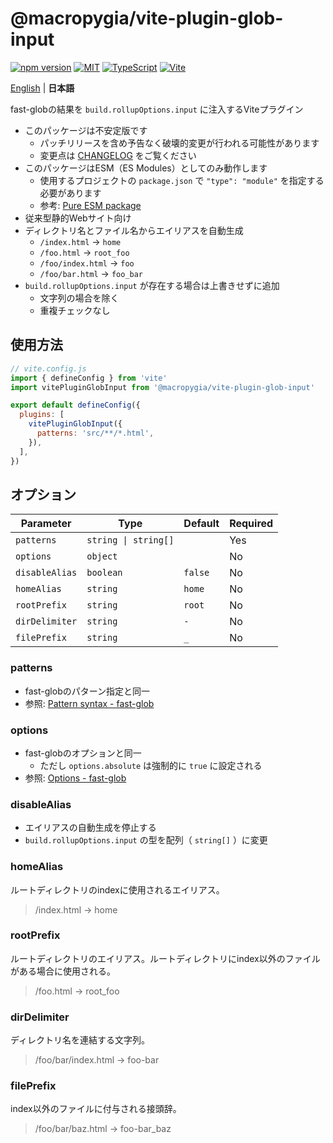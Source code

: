 # @macropygia/vite-plugin-glob-input

[![npm version](https://img.shields.io/npm/v/@macropygia/vite-plugin-glob-input.svg?style=flat-square)](https://www.npmjs.com/package/@macropygia/vite-plugin-glob-input)
[![MIT](https://img.shields.io/npm/l/@macropygia/vite-plugin-glob-input?style=flat-square)](./LICENSE)
[![TypeScript](https://img.shields.io/badge/TypeScript-3178c6?style=flat-square&logo=typescript&logoColor=white)](https://www.typescriptlang.org/)
[![Vite](https://img.shields.io/badge/Vite-646cff?style=flat-square&logo=Vite&logoColor=white)](https://vitejs.dev/)

[English](README.md) | **日本語**

fast-globの結果を `build.rollupOptions.input` に注入するViteプラグイン

- このパッケージは不安定版です
    - パッチリリースを含め予告なく破壊的変更が行われる可能性があります
    - 変更点は [CHANGELOG](CHANGELOG.md) をご覧ください
- このパッケージはESM（ES Modules）としてのみ動作します
    - 使用するプロジェクトの `package.json` で `"type": "module"` を指定する必要があります
    - 参考: [Pure ESM package](https://gist.github.com/sindresorhus/a39789f98801d908bbc7ff3ecc99d99c)
- 従来型静的Webサイト向け
- ディレクトリ名とファイル名からエイリアスを自動生成
    - `/index.html` -> `home`
    - `/foo.html` -> `root_foo`
    - `/foo/index.html` -> `foo`
    - `/foo/bar.html` -> `foo_bar`
- `build.rollupOptions.input` が存在する場合は上書きせずに追加
    - 文字列の場合を除く
    - 重複チェックなし

## 使用方法

```js
// vite.config.js
import { defineConfig } from 'vite'
import vitePluginGlobInput from '@macropygia/vite-plugin-glob-input'

export default defineConfig({
  plugins: [
    vitePluginGlobInput({
      patterns: 'src/**/*.html',
    }),
  ],
})
```

## オプション

| Parameter      | Type                 | Default | Required |
| -------------- | -------------------- | ------- | -------- |
| `patterns`     | `string \| string[]` |         | Yes      |
| `options`      | `object`             |         | No       |
| `disableAlias` | `boolean`            | `false` | No       |
| `homeAlias`    | `string`             | `home`  | No       |
| `rootPrefix`   | `string`             | `root`  | No       |
| `dirDelimiter` | `string`             | `-`     | No       |
| `filePrefix`   | `string`             | `_`     | No       |

### patterns

- fast-globのパターン指定と同一
- 参照: [Pattern syntax - fast-glob](https://github.com/mrmlnc/fast-glob#pattern-syntax)

### options

- fast-globのオプションと同一
    - ただし `options.absolute` は強制的に `true` に設定される
- 参照: [Options - fast-glob](https://github.com/mrmlnc/fast-glob#options-3)

### disableAlias

- エイリアスの自動生成を停止する
- `build.rollupOptions.input` の型を配列（ `string[]` ）に変更

### homeAlias

ルートディレクトリのindexに使用されるエイリアス。

> /index.html -> home

### rootPrefix

ルートディレクトリのエイリアス。ルートディレクトリにindex以外のファイルがある場合に使用される。

> /foo.html -> root_foo

### dirDelimiter

ディレクトリ名を連結する文字列。

> /foo/bar/index.html -> foo-bar

### filePrefix

index以外のファイルに付与される接頭辞。

> /foo/bar/baz.html -> foo-bar_baz
